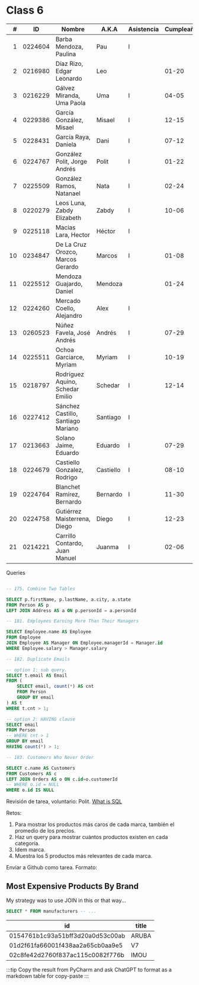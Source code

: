 Class 6
=======

|  # | ID      | Nombre                             | A.K.A     | Asistencia | Cumpleaños |
|---:|---------|------------------------------------|-----------|------------|------------|
|  1 | 0224604 | Barba Mendoza, Paulina             | Pau       | l          |            |
|  2 | 0216980 | Díaz Rizo, Edgar Leonardo          | Leo       |            | 01-20      | 
|  3 | 0216229 | Gálvez Miranda, Uma Paola          | Uma       | l          | 04-05      | 
|  4 | 0229386 | García González, Misael            | Misael    | l          | 12-15      |
|  5 | 0228431 | García Raya, Daniela               | Dani      | l          | 07-12      |
|  6 | 0224767 | González Polit, Jorge Andrés       | Polit     | l          | 01-22      | 
|  7 | 0225509 | González Ramos, Natanael           | Nata      | l          | 02-24      | 
|  8 | 0220279 | Leos Luna, Zabdy Elizabeth         | Zabdy     | l          | 10-06      |
|  9 | 0225118 | Macias Lara, Hector                | Héctor    | l          |            |
| 10 | 0234847 | De La Cruz Orozco, Marcos Gerardo  | Marcos    | l          | 01-08      |
| 11 | 0225512 | Mendoza Guajardo, Daniel           | Mendoza   |            | 01-24      |
| 12 | 0224260 | Mercado Coello, Alejandro          | Alex      | l          |            | 
| 13 | 0260523 | Núñez Favela, José Andrés          | Andrés    | l          | 07-29      |
| 14 | 0225511 | Ochoa Garciarce, Myriam            | Myriam    | l          | 10-19      | 
| 15 | 0218797 | Rodríguez Aquino, Schedar Emilio   | Schedar   | l          | 12-14      | 
| 16 | 0227412 | Sánchez Castillo, Santiago Mariano | Santiago  | l          |            |
| 17 | 0213663 | Solano Jaime, Eduardo              | Eduardo   | l          | 07-29      |
| 18 | 0224679 | Castiello Gonzalez, Rodrigo        | Castiello | l          | 08-10      |
| 19 | 0224764 | Blanchet Ramírez, Bernardo         | Bernardo  | l          | 11-30      |
| 20 | 0224758 | Gutiérrez Maisterrena, Diego       | Diego     | l          | 12-23      |
| 21 | 0214221 | Carrillo Contardo, Juan Manuel     | Juanma    | l          | 02-06      |

Queries

```sql

-- 175. Combine Two Tables

SELECT p.firstName, p.lastName, a.city, a.state
FROM Person AS p
LEFT JOIN Address AS a ON p.personId = a.personId

-- 181. Employees Earning More Than Their Managers

SELECT Employee.name AS Employee
FROM Employee
JOIN Employee AS Manager ON Employee.managerId = Manager.id
WHERE Employee.salary > Manager.salary

-- 182. Duplicate Emails

-- option 1: sub query.
SELECT t.email AS Email
FROM (
    SELECT email, count(*) AS cnt
    FROM Person
    GROUP BY email
) AS t
WHERE t.cnt > 1;

-- option 2: HAVING clause
SELECT email
FROM Person
-- WHERE cnt > 1
GROUP BY email
HAVING count(*) > 1;

-- 183. Customers Who Never Order

SELECT c.name AS Customers
FROM Customers AS c
LEFT JOIN Orders AS o ON c.id=o.customerId
-- WHERE o.id = NULL
WHERE o.id IS NULL
```

Revisión de tarea, voluntario: Polit.
[What is SQL](polit-what-is-sql.md)

Retos:

1. Para mostrar los productos más caros de cada marca,
   también el promedio de los precios.
2. Haz un query para mostrar cuántos productos existen en cada categoría.
3. Idem marca.
4. Muestra los 5 productos más relevantes de cada marca.

Enviar a Github como tarea. Formato:

Most Expensive Products By Brand
--------------------------------

My strategy was to use JOIN in this or that way...

```sql
SELECT * FROM manufacturers -- ...
```

| id                                | title      |
|-----------------------------------|------------|
| 0154761b1c93a51bff3d20a0d53c00ab | ARUBA      |
| 01d2f61fa66001f438aa2a65cb0aa9e5 | V7         |
| 02c8fe42d2760f837ac115c0082f776b | IMOU       |

:::tip
Copy the result from PyCharm and ask ChatGPT to format as a markdown table
for copy-paste
:::
